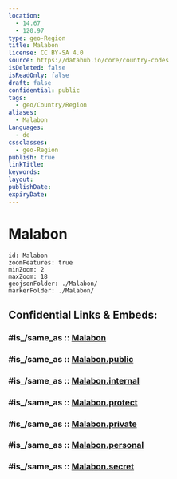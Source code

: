 ```yaml
---
location:
  - 14.67
  - 120.97
type: geo-Region
title: Malabon
license: CC BY-SA 4.0
source: https://datahub.io/core/country-codes
isDeleted: false
isReadOnly: false
draft: false
confidential: public
tags:
  - geo/Country/Region
aliases:
  - Malabon
Languages:
  - de
cssclasses:
  - geo-Region
publish: true
linkTitle:
keywords:
layout:
publishDate:
expiryDate:
---
```


# Malabon

```leaflet
id: Malabon
zoomFeatures: true 
minZoom: 2 
maxZoom: 18
geojsonFolder: ./Malabon/
markerFolder: ./Malabon/
```


## Confidential Links & Embeds: 

### #is_/same_as :: [Malabon](/_Standards/Earth/Continent/Asia/Asia~South~East/Malay_Archipelago/Philippines/Regions~Philippines/Malabon.md) 

### #is_/same_as :: [Malabon.public](/_public/Earth/Continent/Asia/Asia~South~East/Malay_Archipelago/Philippines/Regions~Philippines/Malabon.public.md) 

### #is_/same_as :: [Malabon.internal](/_internal/Earth/Continent/Asia/Asia~South~East/Malay_Archipelago/Philippines/Regions~Philippines/Malabon.internal.md) 

### #is_/same_as :: [Malabon.protect](/_protect/Earth/Continent/Asia/Asia~South~East/Malay_Archipelago/Philippines/Regions~Philippines/Malabon.protect.md) 

### #is_/same_as :: [Malabon.private](/_private/Earth/Continent/Asia/Asia~South~East/Malay_Archipelago/Philippines/Regions~Philippines/Malabon.private.md) 

### #is_/same_as :: [Malabon.personal](/_personal/Earth/Continent/Asia/Asia~South~East/Malay_Archipelago/Philippines/Regions~Philippines/Malabon.personal.md) 

### #is_/same_as :: [Malabon.secret](/_secret/Earth/Continent/Asia/Asia~South~East/Malay_Archipelago/Philippines/Regions~Philippines/Malabon.secret.md)

